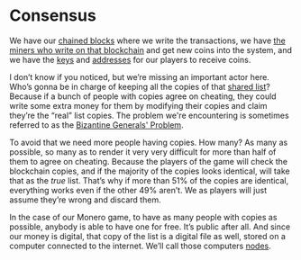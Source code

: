 # Consensus

We have our [chained blocks](2.11-blockchain.md) where we write the transactions, we have [the miners who write on that blockchain](2.09-miners.md) and get new coins into the system, and we have the [keys](2.15-keys.md) and [addresses](2.21-addresses.md) for our players to receive coins.

I don’t know if you noticed, but we’re missing an important actor here. Who’s gonna be in charge of keeping all the copies of that [shared list](2.10-money_ledger.md)? Because if a bunch of people with copies agree on cheating, they could write some extra money for them by modifying their copies and claim they’re the “real” list copies. The problem we're encountering is sometimes referred to as the [Bizantine Generals' Problem](https://en.wikipedia.org/wiki/Byzantine_fault).

To avoid that we need more people having copies. How many? As many as possible, so many as to render it very very difficult for more than half of them to agree on cheating. Because the players of the game will check the blockchain copies, and if the majority of the copies looks identical, will take that as the *true* list. That’s why if more than 51% of the copies are identical, everything works even if the other 49% aren’t. We as players will just assume they’re wrong and discard them.

In the case of our Monero game, to have as many people with copies as possible, anybody is able to have one for free. It’s public after all. And since our money is digital, that copy of the list is a digital file as well, stored on a computer connected to the internet. We’ll call those computers [nodes](2.25-nodes.md).